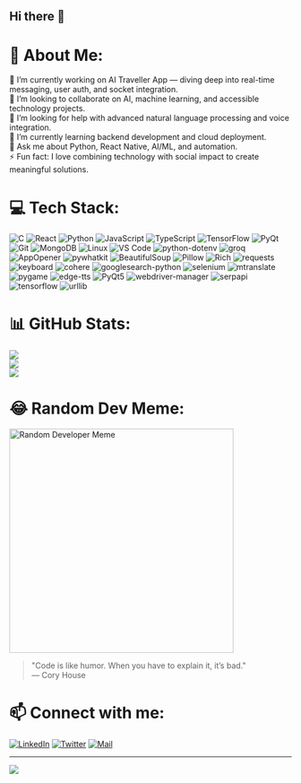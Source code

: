 ## Hi there 👋

<!--
**kiranrathi05/kiranrathi05** is a ✨ _special_ ✨ repository because its `README.md` (this file) appears on your GitHub profile.

Here are some ideas to get you started:

- 🔭 I’m currently working on ...
- 🌱 I’m currently learning ...
- 👯 I’m looking to collaborate on ...
- 🤔 I’m looking for help with ...
- 💬 Ask me about ... 
- 📫 How to reach me: ...
- 😄 Pronouns: ...
- ⚡ Fun fact: ...
-->
# 💫 About Me:
🔭 I’m currently working on AI Traveller App — diving deep into real-time messaging, user auth, and socket integration.<br>
👯 I’m looking to collaborate on AI, machine learning, and accessible technology projects.<br>
🤝 I’m looking for help with advanced natural language processing and voice integration.<br>
🌱 I’m currently learning backend development and cloud deployment.<br>
💬 Ask me about Python, React Native, AI/ML, and automation.<br>
⚡ Fun fact: I love combining technology with social impact to create meaningful solutions.


# 💻 Tech Stack:
![C](https://img.shields.io/badge/c-%2300599C.svg?style=flat&logo=c&logoColor=white) 
![React](https://img.shields.io/badge/react-%2320232a.svg?style=flat&logo=react&logoColor=%2361DAFB) 
![Python](https://img.shields.io/badge/python-%2314354C.svg?style=flat&logo=python&logoColor=white) 
![JavaScript](https://img.shields.io/badge/javascript-%23F7DF1E.svg?style=flat&logo=javascript&logoColor=black) 
![TypeScript](https://img.shields.io/badge/typescript-%23007ACC.svg?style=flat&logo=typescript&logoColor=white) 
![TensorFlow](https://img.shields.io/badge/tensorflow-%23FF6F00.svg?style=flat&logo=tensorflow&logoColor=white) 
![PyQt](https://img.shields.io/badge/pyqt-%23333333.svg?style=flat&logo=qt&logoColor=white) 
![Git](https://img.shields.io/badge/git-%23F05032.svg?style=flat&logo=git&logoColor=white) 
![MongoDB](https://img.shields.io/badge/mongodb-%2347A248.svg?style=flat&logo=mongodb&logoColor=white) 
![Linux](https://img.shields.io/badge/linux-%23FCC624.svg?style=flat&logo=linux&logoColor=black) 
![VS Code](https://img.shields.io/badge/visual_studio_code-%23007ACC.svg?style=flat&logo=visual-studio-code&logoColor=white)
![python-dotenv](https://img.shields.io/badge/python--dotenv-%2300C6A7.svg?style=flat&logo=python&logoColor=white)
![groq](https://img.shields.io/badge/groq-%23F0DB4F.svg?style=flat&logo=graphql&logoColor=black)
![AppOpener](https://img.shields.io/badge/appopener-%2300C6A7.svg?style=flat&logo=appveyor&logoColor=white)
![pywhatkit](https://img.shields.io/badge/pywhatkit-%231DA1F2.svg?style=flat&logo=python&logoColor=white)
![BeautifulSoup](https://img.shields.io/badge/beautifulsoup-%23FFC0CB.svg?style=flat&logo=python&logoColor=white)
![Pillow](https://img.shields.io/badge/pillow-%2339328A.svg?style=flat&logo=python&logoColor=white)
![Rich](https://img.shields.io/badge/rich-%23FF0000.svg?style=flat&logo=python&logoColor=white)
![requests](https://img.shields.io/badge/requests-%23FF6C37.svg?style=flat&logo=python&logoColor=white)
![keyboard](https://img.shields.io/badge/keyboard-%2333CCFF.svg?style=flat&logo=python&logoColor=white)
![cohere](https://img.shields.io/badge/cohere-%23000000.svg?style=flat&logo=python&logoColor=white)
![googlesearch-python](https://img.shields.io/badge/googlesearch-%2300BFFF.svg?style=flat&logo=google&logoColor=white)
![selenium](https://img.shields.io/badge/selenium-%23807A00.svg?style=flat&logo=selenium&logoColor=white)
![mtranslate](https://img.shields.io/badge/mtranslate-%230072C1.svg?style=flat&logo=python&logoColor=white)
![pygame](https://img.shields.io/badge/pygame-%230080FF.svg?style=flat&logo=python&logoColor=white)
![edge-tts](https://img.shields.io/badge/edge--tts-%230078D7.svg?style=flat&logo=microsoft&logoColor=white)
![PyQt5](https://img.shields.io/badge/pyqt5-%23008080.svg?style=flat&logo=qt&logoColor=white)
![webdriver-manager](https://img.shields.io/badge/webdriver_manager-%23005050.svg?style=flat&logo=python&logoColor=white)
![serpapi](https://img.shields.io/badge/serpapi-%23404040.svg?style=flat&logo=google&logoColor=white)
![tensorflow](https://img.shields.io/badge/tensorflow-%23FF6F00.svg?style=flat&logo=tensorflow&logoColor=white)
![urllib](https://img.shields.io/badge/urllib-%23000000.svg?style=flat&logo=python&logoColor=white) 


# 📊 GitHub Stats:
![](https://github-readme-stats.vercel.app/api?username=kiranrathi05&theme=dark&hide_border=false&include_all_commits=false&count_private=false)<br/>
![](https://github-readme-streak-stats.herokuapp.com/?user=kiranrathi05&theme=dark&hide_border=false)<br/>
![](https://github-readme-stats.vercel.app/api/top-langs/?username=kiranrathi05&theme=dark&hide_border=false&include_all_commits=false&count_private=false&layout=compact)

# 😂 Random Dev Meme:
<img src="https://camo.githubusercontent.com/d800c1bf7f587e631b973c4b3839761034f27d91d28706ac05d911e319f96f5b/68747470733a2f2f692e70696e696d672e636f6d2f353634782f37392f65662f62392f37396566623961303631663264393036353335313361303762656437623535622e6a7067" alt="Random Developer Meme" style="height: 400px;"/>


> "Code is like humor. When you have to explain it, it’s bad."  
> — Cory House




# 📫 Connect with me:
[![LinkedIn](https://img.shields.io/badge/LinkedIn-blue?style=flat&logo=linkedin&logoColor=white)](https://linkedin.com/in/kiranrathi05)
[![Twitter](https://img.shields.io/badge/Twitter-1DA1F2?style=flat&logo=twitter&logoColor=white)](https://twitter.com/kiranrathi05)
[![Mail](https://img.shields.io/badge/Email-D14836?style=flat&logo=gmail&logoColor=white)](mailto:kiranrathi05@example.com) 


<!-- ### 🔝 Top Contributed Repo
![](https://github-contributor-stats.vercel.app/api?username=kiranrathi05&limit=5&theme=dark&combine_all_yearly_contributions=false)
-->


---
[![](https://visitcount.itsvg.in/api?id=kiranrathi05&icon=0&color=0)](https://visitcount.itsvg.in)

<!-- Proudly created with GPRM ( https://gprm.itsvg.in ) -->

